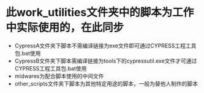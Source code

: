 # 此work_utilities文件夹中的脚本为工作中实际使用的，在此同步
- CypressA文件夹下脚本不需编译链接为exe文件即可通过CYPRESS工程工具包.bat使用
- CypressB文件夹下脚本需编译链接为tools下的cypressutil.exe文件才可通过CYPRESS工程工具包.bat使用
- midwares为配合脚本使用的中间文件
- other_scripts文件夹下脚本为其他特定用途的脚本，一般为替他人制作的脚本